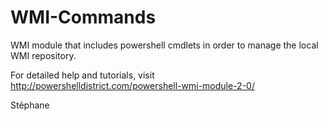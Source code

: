 WMI-Commands
============

WMI module that includes powershell cmdlets in order to manage the local WMI repository.

For detailed help and tutorials, visit http://powershelldistrict.com/powershell-wmi-module-2-0/

Stéphane
